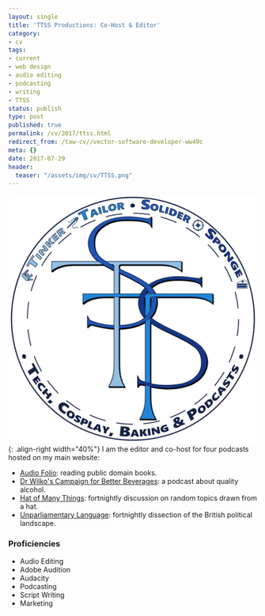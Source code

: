 ```yaml
---
layout: single
title: 'TTSS Productions: Co-Host & Editor'
category:
- cv
tags:
- current
- web design
- audio editing
- podcasting
- writing
- TTSS
status: publish
type: post
published: true
permalink: /cv/2017/ttss.html
redirect_from: /taw-cv//vector-software-developer-ww49c
meta: {}
date: 2017-07-29
header:
  teaser: "/assets/img/cv/TTSS.png"
---
```

![TTSS logo](/assets/img/cv/TTSS.png){: .align-right width="40%"}
I am the editor and co-host for four podcasts hosted on my main website:
<ul dir="ltr">
  <li>
    <a target="_blank" href="http://audio-folio.com">Audio Folio</a>: reading public domain books.</li>
  <li>
    <a target="_blank" href="https://drwilko.org">Dr Wilko's Campaign for Better Beverages</a>: a podcast about quality alcohol.</li>
  <li>
    <a target="_blank" href="http://hatofmanythings.com">Hat of Many Things</a>: fortnightly discussion on random topics drawn from a hat.</li>
  <li>
    <a target="_blank" href="http://parliamentary.observer">Unparliamentary Language</a>: fortnightly dissection of the British political landscape.</li>
</ul>
<h3>Proficiencies</h3>
<ul>
  <li>Audio Editing</li>
  <li>Adobe Audition</li>
  <li>Audacity</li>
  <li>Podcasting</li>
  <li>Script Writing</li>
  <li>Marketing</li>
</ul>
